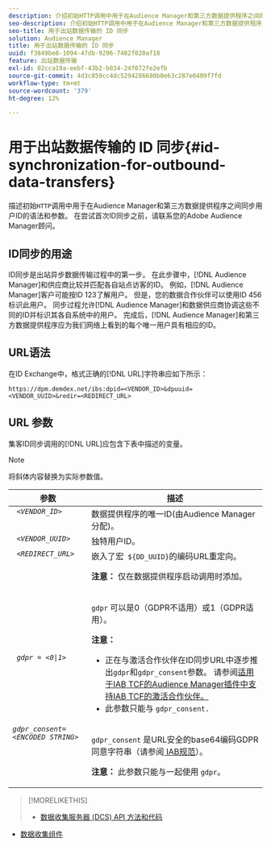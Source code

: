 ```yaml
---
description: 介绍初始HTTP调用中用于在Audience Manager和第三方数据提供程序之间同步用户ID的语法和参数。 在尝试首次ID同步之前，请联系您的Adobe Audience Manager顾问。
seo-description: 介绍初始HTTP调用中用于在Audience Manager和第三方数据提供程序之间同步用户ID的语法和参数。 在尝试首次ID同步之前，请联系您的Adobe Audience Manager顾问。
seo-title: 用于出站数据传输的 ID 同步
solution: Audience Manager
title: 用于出站数据传输的 ID 同步
uuid: f3849be8-1094-47db-9296-7482f020af18
feature: 出站数据传输
exl-id: 02cca19a-eebf-43b2-b034-24f072fe2efb
source-git-commit: 4d3c859cc4dc5294286680b0e63c287e0409f7fd
workflow-type: tm+mt
source-wordcount: '379'
ht-degree: 12%

---
```


# 用于出站数据传输的 ID 同步{#id-synchronization-for-outbound-data-transfers}

描述初始`HTTP`调用中用于在Audience Manager和第三方数据提供程序之间同步用户ID的语法和参数。 在尝试首次ID同步之前，请联系您的Adobe Audience Manager顾问。

<!-- c_id_sync_out.xml -->

## ID同步的用途

ID同步是出站异步数据传输过程中的第一步。 在此步骤中，[!DNL Audience Manager]和供应商比较并匹配各自站点访客的ID。 例如，[!DNL Audience Manager]客户可能按ID 123了解用户。 但是，您的数据合作伙伴可以使用ID 456标识此用户。 同步过程允许[!DNL Audience Manager]和数据供应商协调这些不同的ID并标识其各自系统中的用户。 完成后，[!DNL Audience Manager]和第三方数据提供程序应为我们网络上看到的每个唯一用户具有相应的ID。

## URL语法

在ID Exchange中，格式正确的[!DNL URL]字符串应如下所示：

```
https://dpm.demdex.net/ibs:dpid=<VENDOR_ID>&dpuuid=<VENDOR_UUID>&redir=<REDIRECT_URL>
```

## URL 参数

集客ID同步调用的[!DNL URL]应包含下表中描述的变量。

>[!NOTE]
>
>将斜体内容替换为实际参数值。

<table id="table_EB9F4246E2A34ABB8ED06EA458EB186F"> 
 <thead> 
  <tr> 
   <th colname="col1" class="entry"> 参数 </th> 
   <th colname="col2" class="entry"> 描述 </th> 
  </tr> 
 </thead>
 <tbody> 
  <tr valign="top"> 
   <td colname="col1"> <code> <i>&lt;VENDOR_ID&gt;</i> </code> </td> 
   <td colname="col2">数据提供程序的唯一ID(由<span class="keyword">Audience Manager</span>分配)。 </td> 
  </tr> 
  <tr valign="top"> 
   <td colname="col1"> <code> <i>&lt;VENDOR_UUID&gt;</i> </code> </td> 
   <td colname="col2"> 独特用户ID。 </td> 
  </tr> 
  <tr valign="top"> 
   <td colname="col1"> <code> <i>&lt;REDIRECT_URL&gt;</i> </code> </td> 
   <td colname="col2">嵌入了宏<code> ${DD_UUID}</code>的编码URL重定向。 <p><b>注意：</b> 仅在数据提供程序启动调用时添加。 </p> </td> 
  </tr> 
    </tr> 
  <tr> 
   <td colname="col1"> <code> <i>gdpr = &lt;0|1&gt;</i> </code> </td> 
   <td colname="col2"> <p><code>gdpr</code> 可以是0（GDPR不适用）或1（GDPR适用）。</p><p><b>注意：</b> <ul><li>正在与激活合作伙伴在ID同步URL中逐步推出<code>gdpr</code>和<code>gdpr_consent</code>参数。 请参阅<a href="../../overview/data-security-and-privacy/aam-iab-plugin.md#aam-activation-partners">适用于IAB TCF的Audience Manager插件中支持IAB TCF的激活合作伙伴。</a></li><li>此参数只能与 <code>gdpr_consent.</code></li></ul></p></td>
  </tr> 
    </tr> 
  <tr valign="top"> 
   <td colname="col1"> <code><i>gdpr_consent=&lt;ENCODED STRING&gt;</i> </code> </td> 
   <td colname="col2"><p><code>gdpr_consent</code> 是URL安全的base64编码GDPR同意字符串（请参阅<a href="https://github.com/InteractiveAdvertisingBureau/GDPR-Transparency-and-Consent-Framework/blob/master/URL-based%20Consent%20Passing_%20Framework%20Guidance.md#specifications" format="http" scope="external"> IAB规范</a>）。</p><p><b>注意：</b> 此参数只能与一起使用 <code>gdpr</code>。</p> </td> 
  </tr> 
 </tbody> 
</table>

>[!MORELIKETHIS]
>
>* [数据收集服务器 (DCS) API 方法和代码](../../api/dcs-intro/dcs-event-calls/dcs-event-calls.md)
* [数据收集组件](../../reference/system-components/components-data-collection.md)

